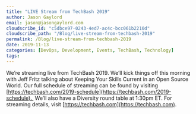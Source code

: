 ```yaml
---
title: "LIVE Stream from TechBash 2019"
author: Jason Gaylord
email: jason@jasongaylord.com
cloudscribe_id: "c5dbce97-0243-4ed7-ac4c-bcc061b2210d"
cloudscribe_path: "/Blog/live-stream-from-techbash-2019"
permalink: /Blog/live-stream-from-techbash-2019
date: 2019-11-13
categories: [DevOps, Development, Events, TechBash, Technology]
tags: 
---
```


We’re streaming live from TechBash 2019. We’ll kick things off this morning with Jeff Fritz talking about Keeping Your Skills Current in an Open Source World. Our full schedule of streaming can be found by visiting [https://techbash.com/2019-schedule](https://techbash.com/2019-schedule).  We’ll also have a Diversity round table at 1:30pm ET. For streaming details, visit [https://techbash.com](https://techbash.com). 
